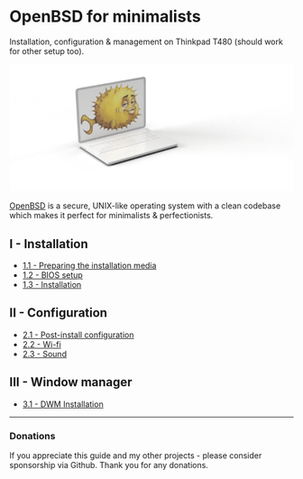 # OpenBSD for minimalists 

Installation, configuration & management on Thinkpad T480 (should work for other setup too).

![](readme.png)

[OpenBSD](https://www.openbsd.org/) is a secure, UNIX-like operating system with a clean codebase which makes it perfect for minimalists & perfectionists.


## I - Installation

- [1.1 - Preparing the installation media](/installation/01-usb-stick.md)
- [1.2 - BIOS setup](/installation/02-bios-setup.md)
- [1.3 - Installation](/installation/03-installation.md)

## II - Configuration
- [2.1 - Post-install configuration](/configuration/01-post-install.md)
- [2.2 - Wi-fi](/configuration/02-wifi.md)
- [2.3 - Sound](/configuration/03-sound.md)

## III - Window manager
- [3.1 - DWM Installation](/dwm/01-dwm-installation.md)
 
---

### Donations

If you appreciate this guide and my other projects - please consider sponsorship via Github. Thank you for any donations.